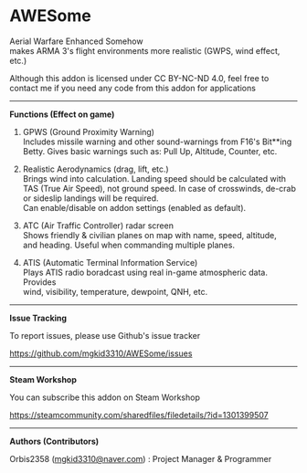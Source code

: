 # AWESome  
Aerial Warfare Enhanced Somehow  
makes ARMA 3's flight environments more realistic (GWPS, wind effect,  
etc.)  

Although this addon is licensed under CC BY-NC-ND 4.0, feel free to  
contact me if you need any code from this addon for applications  

----

**Functions (Effect on game)**  

1. GPWS (Ground Proximity Warning)  
Includes missile warning and other sound-warnings from F16's Bit**ing  
Betty. Gives basic warnings such as: Pull Up, Altitude, Counter, etc.  

2. Realistic Aerodynamics (drag, lift, etc.)  
Brings wind into calculation. Landing speed should be calculated with  
TAS (True Air Speed), not ground speed. In case of crosswinds, de-crab  
or sideslip landings will be required.  
Can enable/disable on addon settings (enabled as default).  

3. ATC (Air Traffic Controller) radar screen  
Shows friendly & civilian planes on map with name, speed, altitude,  
and heading. Useful when commanding multiple planes.  

4. ATIS (Automatic Terminal Information Service)  
Plays ATIS radio boradcast using real in-game atmospheric data. Provides  
wind, visibility, temperature, dewpoint, QNH, etc.  

----

**Issue Tracking**  

To report issues, please use Github's issue tracker  

https://github.com/mgkid3310/AWESome/issues  

----

**Steam Workshop**  

You can subscribe this addon on Steam Workshop  

https://steamcommunity.com/sharedfiles/filedetails/?id=1301399507

----

**Authors (Contributors)**  

Orbis2358 (mgkid3310@naver.com) : Project Manager & Programmer  
